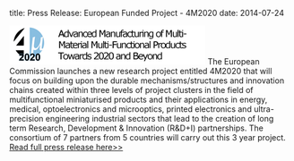 title: Press Release: European Funded Project - 4M2020
date: 2014-07-24 

![4m2020logo](/images/4m2020logo.png)
The European Commission launches a new research project entitled 4M2020 that will focus on building upon the durable mechanisms/structures and innovation chains created within three levels of project clusters in the field of multifunctional miniaturised products and their applications in energy, medical, optoelectronics and microoptics, printed electronics and ultra-precision engineering industrial sectors that lead to the creation of long term Research, Development & Innovation (R&D+I) partnerships. The consortium of 7 partners from 5 countries will carry out this 3 year project. [Read full press release here>>](/images/4M2020_Launch-Press-Release.pdf)
